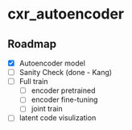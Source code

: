 # cxr_autoencoder

<!-- ROADMAP -->
## Roadmap

- [X] Autoencoder model
- [ ] Sanity Check (done - Kang)
- [ ] Full train
    - [ ] encoder pretrained
    - [ ] encoder fine-tuning
    - [ ] joint train

- [ ] latent code visulization